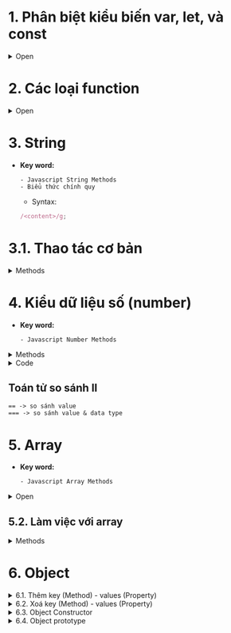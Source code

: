 # 1. Phân biệt kiểu biến var, let, và const

<details>
<summary> Open </summary>

## 1.1. Var

- với từ khóa `var` chúng ta có thể khai báo đa dạng các kiểu biến như number, string, boolean, etc. Trừ trường hợp được khai báo bên trong 1 function (khi đó biến `var` sẽ có scope là **`function/locally scoped`**), biến `var` sẽ có scope là globally scoped. Đặc biệt, biến `var` còn có thêm tính chất **`hoisting`**: nghĩa là dù khai báo ở đâu thì biến đều sẽ được đem lên đầu scope trước khi code được thực hiện.

Lấy ví dụ:

```js
console.log(greeting);
var greeting = "say hello";
```

sẽ được biên dịch là:

```js
var greeting;
console.log(greeting); // greeting is undefined
greeting = "say hello";
```

## 1.2. Let

- Một trong những nguyên nhân khiến `let` có thể thay thế var để xử lý vấn đề nêu trên là vì biến `let` được khai báo sẽ có scope là **`block scoped`** chứ không phải globally hay locally scoped.

- Chúng ta có thế thấy là đối với biến có scope là block scoped nếu ra khỏi scope được khai báo thì sẽ không thể sử dụng được nữa.

- `let` cho phép chúng ta cập nhật giá trị của biến chứ không cho phép chúng ta tái khái báo lại biến đó

```js
    let greeting = "say Hi";
    console.log(greeting); //"say Hi"

    greeting = "say Hello instead";
    console.log(greeting); //"say Hello instead"

    -----------------------------------------------------

    let greeting = "say Hi";
    let greeting = "say Hello instead"; // error: Identifier 'greeting' has already been declared

```

- Tuy nhiên, đối với các block khác nhau thì việc tái khai báo biến sẽ không sinh ra lỗi vì đối với từng scope, mỗi biến sẽ được xem xét là 1 biến riêng khác biệt.

- Giống với `var`, `let` cũng có tính **`hoisting`** tuy nhiên lại khác nhau ở chỗ thay vì `var` được khởi tạo với giá trị là undefined thì `let` sẽ không có bất kỳ giá trị khởi tạo nào. Điều này dẫn đến việc nếu chúng ta sử dụng biến `let` trước khi khai báo thì sẽ gặp lỗi `Reference Error`.

## 1.3. Const

- Tương tự với `let` cũng có scope là **`block scoped`**, và **`hoisting`** thì chúng ta có thêm 1 kiểu khai báo biến nữa là `const`. Trong biến `const` nếu trường hợp kiểu của biến là **`primitive`** (bao gồm string, number, boolean, null, và undefined) thì chúng ta sẽ không thể tái khai báo hay cập nhật giá trị mới để thay thế cho giá trị trước đó của biến.

```js
    const greeting = "say Hi";
    greeting = "say Hello instead"; // error : Assignment to constant variable.

    ------------------------------------------------

    const greeting = "say Hi";
    const greeting = "say Hello instead"; // error : Identifier 'greeting' has already been declared
```

- Đối với trường hợp kiểu biến là **`reference`** (bao gồm object, array, và function) thì tuy không thể tái khai báo hay cập nhật giá trị của biến nhưng chúng ta vẫn có thể cập nhật giá trị cho thuộc tính của biến đó.

```js
const greeting = {
  message: "Hello",
  number: "five",
};

greeting.message = "say Hello instead";
console.log(greeting); // {message:"say Hello instead",number:"five"}
```

[Link chi tiet](https://viblo.asia/p/phan-biet-kieu-bien-var-let-va-const-trong-javascript-ORNZqaOnZ0n)

</details>

# 2. Các loại function

<details>
<summary> Open </summary>

## 2.1. Declaration function

- bắt buộc phải đặt tên
- có thể gọi trước khi được định nghĩa (hoisting)

```js
function msg() {}
```

## 2.2. Expression function

- không bắt buộc phải đặt tên
- không thể gọi trước khi được định nghĩa

```js
var showMsg = function () {};
```

- Call-back

```js
setTimeout(function () {});
```

```js
var myObject = {
  myFunction: function () {},
};
```

## 2.3. Arrow function

</details>

# 3. String

- **Key word:**

  ```
  - Javascript String Methods
  - Biểu thức chính quy
  ```

  - Syntax:

  ```js
  /<content>/g;
  ```

# 3.1. Thao tác cơ bản

<details>
<summary> Methods </summary>

| Method      | Description                         |
| ----------- | ----------------------------------- |
| length      | độ dài chuỗi                        |
| indexOf     | vị trí chuỗi con                    |
| slice       | cắt chuỗi                           |
| replace     | thay thế chuỗi                      |
| toUpperCase | in hoa                              |
| toLowerCase | in thường                           |
| trim        | loại bỏ kí tự khoảng trắng đầu cuối |
| split       | cắt chuỗi thành array               |
| charAt      | lấy 1 kí tự tại vị trí cho trước    |

</details>

# 4. Kiểu dữ liệu số (number)

- **Key word:**

  ```
  - Javascript Number Methods
  ```

<details>
<summary> Methods </summary>

| Method                      | Description                                                                                 |
| --------------------------- | ------------------------------------------------------------------------------------------- |
| Number.isFinite()           | Xác định xem giá trị đã cho có phải là số hữu hạn hay không. Trả về boolean                 |
| Number.isInteger()          | Xác định xem giá trị đã cho có phải là số nguyên hay không. Trả về boolean                  |
| Number.parseFloat()         | Chuyển đổi chuỗi đã cho thành một số dấu phẩy động                                          |
| Number.parseInt()           | Chuyển đổi chuỗi đã cho thành một số nguyên                                                 |
| Number.prototype.toFixed()  | Chuyển đổi và trả về chuỗi đại diện cho số đã cho, có số chữ số chính xác sau dấu thập phân |
| Number.prototype.toString() | Chuyển đổi và trả về số đã cho dưới dạng chuỗi                                              |

</details>

<details>
<summary>Code </summary>

```js
Number.isFinite(2 / 0); // false
Number.isFinite(20 / 5); // true
Number.isFinite(0 / 0); // false

Number.isInteger(999999999); // true
Number.isInteger(0.2); // false
Number.isInteger(Math.PI); // false

Number.parseFloat("10"); // 10
Number.parseFloat("10.00"); // 10
Number.parseFloat("238,21"); // 238
Number.parseFloat("237.22"); // 237.22
Number.parseFloat("34 56 78"); // 34
Number.parseFloat(" 37 "); // 37
Number.parseFloat("18 is my age"); // 18

Number.parseInt("10"); // 10
Number.parseInt("10.00"); // 10
Number.parseInt("238,21"); // 238
Number.parseInt("237.22"); // 237
Number.parseInt("34 56 78"); // 34
Number.parseInt(" 37 "); // 37
Number.parseInt("18 is my age"); // 18

var numberObject = 1234.56789;

numberObject.toFixed(); // '1235'
numberObject.toFixed(1); // '1234.6'
numberObject.toFixed(6); // '1234.567890'

(11).toString(); // '11'
(18).toString(); // '18'
(17.3).toString(); // '17.3'
```

</details>

## Toán tử so sánh II

```
== -> so sánh value
=== -> so sánh value & data type
```

# 5. Array

- **Key word:**

  ```
  - Javascript Array Methods
  ```

<details>
<summary>Open </summary>

## 5.1. Cách tạo

```js
var languages = [
  "C++",
  "C",
  "Js",
  "C#",
  "Java",
  null,
  undefined,
  Object,
  function () {},
];
```

- Kiểm tra Array có phải array không?

```js
console.log(Array.isArray(languages));
```

</details>

## 5.2. Làm việc với array

<details>
<summary> Methods </summary>

| Method   | Description                                                                                                                            |
| -------- | -------------------------------------------------------------------------------------------------------------------------------------- |
| toString | chuyển kiểu dữ liệu thành string                                                                                                       |
| join     | biến array thành 1 chuỗi (thêm tham số để định dạng ngăn cách)                                                                         |
| pop      | xoá phần tử cuói mảng và trả về giá trị của phần tử vừa xoá (nếu mảng trống mà pop() thì sẽ trả về `underfined`)                       |
| push     | thêm 1 hoặc nhiều phần tử vào cuối mảng và trả về độ dài của mảng                                                                      |
| shift    | xoá phần tử đầu mảng và trả về giá trị của phần tử vừa xoá (nếu mảng trống mà pop() thì sẽ trả về `underfined`)                        |
| unshift  | thêm 1 hoặc nhiều phần tử vào đàu mảng và trả về độ dài của mảng                                                                       |
| splicing | xxoá/thêm ở vị trí bất kì (tham số 1: vị trí bắt đầu, tham số 2: số phần tử cần xoá, tham số 3: giá trị cần thêm (có thể thêm nhiều) ) |
| concat   | nỗi mảng (tham số là mảng cần nối vào sau)                                                                                             |
| slicing  | cắt phần tử                                                                                                                            |

</details>

# 6. Object

<details>
<summary> 6.1. Thêm key (Method) - values (Property) </summary>

- Có 2 cách:

  - Cách 1:

```js
var myObject = {
  name: "K1ethoang",
  age: 19,
  address: "Dong Nai, Viet Nam",
  email: "kiethoang101.dev@gmail.com",
};
```

- Cách 2:

```js
var emailKey = "email";

var myObject = {
  name: "K1ethoang",
  age: 19,
  address: "Dong Nai, Viet Nam",
  [emailKey]: "kiethoang101.dev@gmail.com",
};
```

  </details>

<details>
<summary> 6.2. Xoá key (Method) - values (Property) </summary>

```js
delete myObject.email;
```

```js
delete myObject["email"];
```

  </details>

<details>
<summary> 6.3. Object Constructor </summary>

```js
function User(firstName, lastName, avatar) {
  this.firstName = firstName;
  this.lastName = lastName;
  this.avatar = avatar;
}

var author = new User("Kiet", "Hoang", "Avatar");
var user = new User("Hieu", "Nguyen", "Avatar");

console.log(author);
console.log(user);
```

```js
function User(firstName, lastName, avatar) {
  this.firstName = firstName;
  this.lastName = lastName;
  this.avatar = avatar;
}

var author = new User("Kiet", "Hoang", "Avatar");
var user = new User("Hieu", "Nguyen", "Avatar");

author.title = "Coder tại nhà";
user.comment = "Hay quá anh ơi";

console.log(author);
console.log(user);
```

  </details>

<details>
<summary> 6.4. Object prototype </summary>

<details>
<summary> 6.4.1. Prototype là gì? </summary>

- Prototype = Abstraction

</details>

</details>
